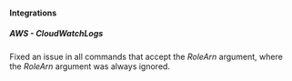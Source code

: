 
#### Integrations

##### AWS - CloudWatchLogs

Fixed an issue in all commands that accept the *RoleArn* argument, where the *RoleArn* argument was always ignored.
